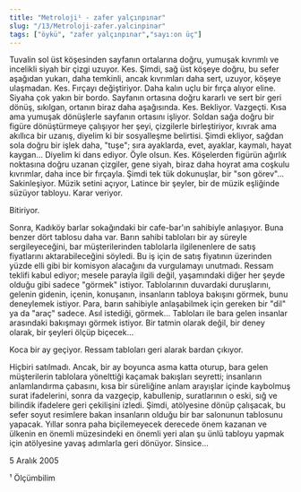 ```yaml
---
title: "Metroloji¹ - zafer yalçınpınar"
slug: "/13/Metroloji-zafer.yalcinpinar"
tags: ["öykü", "zafer yalçınpınar","sayı:on üç"]
---
```

Tuvalin sol üst köşesinden sayfanın ortalarına doğru, yumuşak kıvrımlı
ve incelikli siyah bir çizgi uzuyor. Kes. Şimdi, sağ üst köşeye doğru,
bu sefer aşağıdan yukarı, daha temkinli, ancak kıvrımları daha sert,
uzuyor, köşeye ulaşmadan. Kes. Fırçayı değiştiriyor. Daha kalın uçlu bir
fırça alıyor eline. Siyaha çok yakın bir bordo. Sayfanın ortasına doğru
kararlı ve sert bir geri dönüş, sıkılgan, ortanın biraz daha aşağısında.
Kes. Bekliyor. Vazgeçti. Kısa ama yumuşak dönüşlerle sayfanın ortasını
işliyor. Soldan sağa doğru bir figüre dönüştürmeye çalışıyor her şeyi,
çizgilerle birleştiriyor, kıvrak ama akıllıca bir uzanış, diyelim ki bir
sosyalleşme belirtisi. Şimdi ekliyor, sağdan sola doğru bir işlek daha,
"tuşe"; sıra ayaklarda, evet, ayaklar, kaymalı, hayat kaygan... Diyelim
ki dans ediyor. Öyle olsun. Kes. Köşelerden figürün ağırlık noktasına
doğru uzanan çizgiler, gene siyah, biraz daha hoyrat ama coşkulu
kıvrımlar, daha ince bir fırçayla. Şimdi tek tük dokunuşlar, bir "son
görev"... Sakinleşiyor. Müzik setini açıyor, Latince bir şeyler, bir de
müzik eşliğinde süzüyor tabloyu. Karar veriyor.

Bitiriyor.

Sonra, Kadıköy barlar sokağındaki bir cafe-bar'ın sahibiyle anlaşıyor.
Buna benzer dört tablosu daha var. Barın sahibi tabloları bir ay süreyle
sergileyeceğini, bar müşterilerinden tablolarla ilgilenenlere de satış
fiyatlarını aktarabileceğini söyledi. Bu iş için de satış fiyatının
üzerinden yüzde elli gibi bir komisyon alacağını da vurgulamayı
unutmadı. Ressam teklifi kabul ediyor; mesele parayla ilgili değil,
yaşamındaki diğer her şeyde olduğu gibi sadece "görmek" istiyor.
Tablolarının duvardaki duruşlarını, gelenin gidenin, içenin, konuşanın,
insanların tabloya bakışını görmek, bunu deneylemek istiyor. Para, barın
sahibiyle anlaşabilmek için gereken bir "dil" ya da "araç" sadece. Asıl
istediği, görmek... Tabloları ile bara gelen insanlar arasındaki
bakışmayı görmek istiyor. Bir tatmin olarak değil, bir deney olarak, bir
şeyleri ölçüp biçecek...

Koca bir ay geçiyor. Ressam tabloları geri alarak bardan çıkıyor.

Hiçbiri satılmadı. Ancak, bir ay boyunca asma katta oturup, bara gelen
müşterilerin tablolara yönelttiği kaçamak bakışları seyretti; insanların
anlamlandırma çabasını, kısa bir süreliğine anlam arayışlar içinde
kaybolmuş surat ifadelerini, sonra da vazgeçip, kabullenip, suratlarının
o eski, sığ ve bilindik ifadelere geri çekilişini izledi. Şimdi,
atölyesine dönüp çalışacak, bu sefer soyut resimlere bakan insanların
olduğu bir bar salonunun tablosunu yapacak. Yıllar sonra paha
biçilemeyecek derecede önem kazanan ve ülkenin en önemli müzesindeki en
önemli yeri alan şu ünlü tabloyu yapmak için atölyesine yavaş adımlarla
geri dönüyor. Sinsice...

5 Aralık 2005

¹ Ölçümbilim
